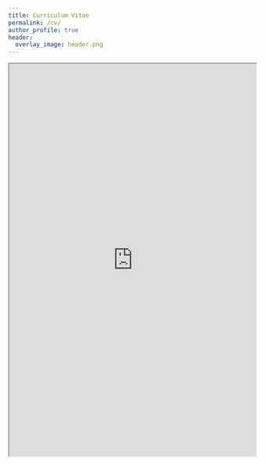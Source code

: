 ```yaml
---
title: Curriculum Vitae
permalink: /cv/
author_profile: true
header: 
  overlay_image: header.png
---
```


<iframe width="100%" height="800" src="https://hansriess.com/files/Hans_Riess_CV.pdf">